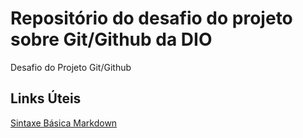 # Repositório do desafio do projeto sobre Git/Github da DIO
Desafio do Projeto Git/Github

## Links Úteis
[Sintaxe Básica Markdown](https://www.markdownguide.org/getting-started/)
